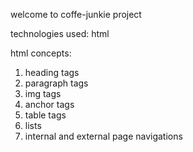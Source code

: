 welcome to coffe-junkie project

technologies used: html

html concepts:
1. heading tags
2. paragraph tags
3. img tags
4. anchor tags
5. table tags
6. lists
7. internal and external page navigations